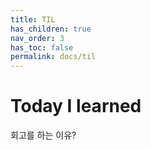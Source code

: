 ```yaml
---
title: TIL
has_children: true
nav_order: 3
has_toc: false
permalink: docs/til
---
```


# Today I learned

회고를 하는 이유?
